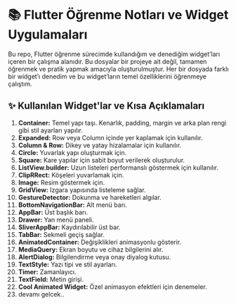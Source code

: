# 📚 Flutter Öğrenme Notları ve Widget Uygulamaları

Bu repo, Flutter öğrenme sürecimde kullandığım ve denediğim widget’ları içeren bir çalışma alanıdır. Bu dosyalar bir projeye ait değil, tamamen öğrenmek ve pratik yapmak amacıyla oluşturulmuştur. Her bir dosyada farklı bir widget’ı denedim ve bu widget’ların temel özelliklerini öğrenmeye çalıştım.

## ✨ Kullanılan Widget'lar ve Kısa Açıklamaları

1. **Container:** Temel yapı taşı. Kenarlık, padding, margin ve arka plan rengi gibi stil ayarları yapılır.
2. **Expanded:** Row veya Column içinde yer kaplamak için kullanılır.
3. **Column & Row:** Dikey ve yatay hizalamalar için kullanılır.
4. **Circle:** Yuvarlak yapı oluşturmak için.
5. **Square:** Kare yapılar için sabit boyut verilerek oluşturulur.
6. **ListView.builder:** Uzun listeleri performanslı göstermek için kullanılır.
7. **ClipRRect:** Köşeleri yuvarlamak için.
8. **Image:** Resim göstermek için.
9. **GridView:** Izgara yapısında listeleme sağlar.
10. **GestureDetector:** Dokunma ve hareketleri algılar.
11. **BottomNavigationBar:** Alt menü barı.
12. **AppBar:** Üst başlık barı.
13. **Drawer:** Yan menü paneli.
14. **SliverAppBar:** Kaydırılabilir üst bar.
15. **TabBar:** Sekmeli geçiş sağlar.
16. **AnimatedContainer:** Değişiklikleri animasyonlu gösterir.
17. **MediaQuery:** Ekran boyutu ve cihaz bilgilerini alır.
18. **AlertDialog:** Bilgilendirme veya onay diyalog kutusu.
19. **TextStyle:** Yazı tipi ve stil ayarları.
20. **Timer:** Zamanlayıcı.
21. **TextField:** Metin girişi.
22. **Cool Animated Widget:** Özel animasyon efektleri için denemeler.
23. devamı gelcek..
